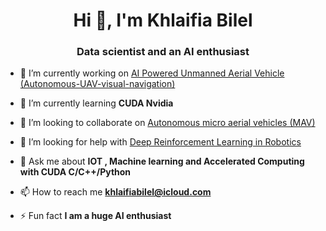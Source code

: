 <h1 align="center">Hi 👋, I'm Khlaifia Bilel</h1>
<h3 align="center">Data scientist and an AI enthusiast</h3>

- 🔭 I’m currently working on [AI Powered Unmanned Aerial Vehicle (Autonomous-UAV-visual-navigation)](https://github.com/khlaifiabilel/Autonomous-UAV-visual-navigation)

- 🌱 I’m currently learning **CUDA Nvidia**

- 👯 I’m looking to collaborate on [Autonomous micro aerial vehicles (MAV)](#)

- 🤝 I’m looking for help with [Deep Reinforcement Learning in Robotics](https://github.com/khlaifiabilel/Deep-Reinforcement-Learning-in-Robotics)

- 💬 Ask me about **IOT , Machine learning and Accelerated Computing with CUDA C/C++/Python**

- 📫 How to reach me **khlaifiabilel@icloud.com**

- ⚡ Fun fact **I am a huge AI enthusiast**
